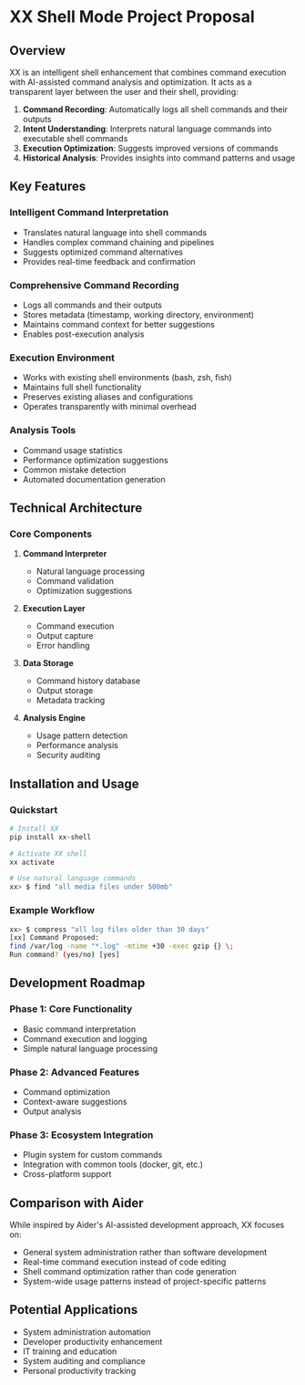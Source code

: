 # XX Shell Mode Project Proposal

## Overview
XX is an intelligent shell enhancement that combines command execution with AI-assisted command analysis and optimization. It acts as a transparent layer between the user and their shell, providing:

1. **Command Recording**: Automatically logs all shell commands and their outputs
2. **Intent Understanding**: Interprets natural language commands into executable shell commands
3. **Execution Optimization**: Suggests improved versions of commands
4. **Historical Analysis**: Provides insights into command patterns and usage

## Key Features

### Intelligent Command Interpretation
- Translates natural language into shell commands
- Handles complex command chaining and pipelines
- Suggests optimized command alternatives
- Provides real-time feedback and confirmation

### Comprehensive Command Recording
- Logs all commands and their outputs
- Stores metadata (timestamp, working directory, environment)
- Maintains command context for better suggestions
- Enables post-execution analysis

### Execution Environment
- Works with existing shell environments (bash, zsh, fish)
- Maintains full shell functionality
- Preserves existing aliases and configurations
- Operates transparently with minimal overhead

### Analysis Tools
- Command usage statistics
- Performance optimization suggestions
- Common mistake detection
- Automated documentation generation

## Technical Architecture

### Core Components
1. **Command Interpreter**
   - Natural language processing
   - Command validation
   - Optimization suggestions

2. **Execution Layer**
   - Command execution
   - Output capture
   - Error handling

3. **Data Storage**
   - Command history database
   - Output storage
   - Metadata tracking

4. **Analysis Engine**
   - Usage pattern detection
   - Performance analysis
   - Security auditing

## Installation and Usage

### Quickstart
```bash
# Install XX
pip install xx-shell

# Activate XX shell
xx activate

# Use natural language commands
xx> $ find "all media files under 500mb"
```

### Example Workflow
```bash
xx> $ compress "all log files older than 30 days"
[xx] Command Proposed:
find /var/log -name "*.log" -mtime +30 -exec gzip {} \;
Run command? (yes/no) [yes]
```

## Development Roadmap

### Phase 1: Core Functionality
- Basic command interpretation
- Command execution and logging
- Simple natural language processing

### Phase 2: Advanced Features
- Command optimization
- Context-aware suggestions
- Output analysis

### Phase 3: Ecosystem Integration
- Plugin system for custom commands
- Integration with common tools (docker, git, etc.)
- Cross-platform support

## Comparison with Aider
While inspired by Aider's AI-assisted development approach, XX focuses on:
- General system administration rather than software development
- Real-time command execution instead of code editing
- Shell command optimization rather than code generation
- System-wide usage patterns instead of project-specific patterns

## Potential Applications
- System administration automation
- Developer productivity enhancement
- IT training and education
- System auditing and compliance
- Personal productivity tracking
